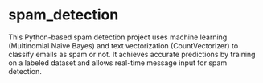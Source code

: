 # spam_detection
This Python-based spam detection project uses machine learning (Multinomial Naive Bayes) and text vectorization (CountVectorizer) to classify emails as spam or not. It achieves accurate predictions by training on a labeled dataset and allows real-time message input for spam detection.
